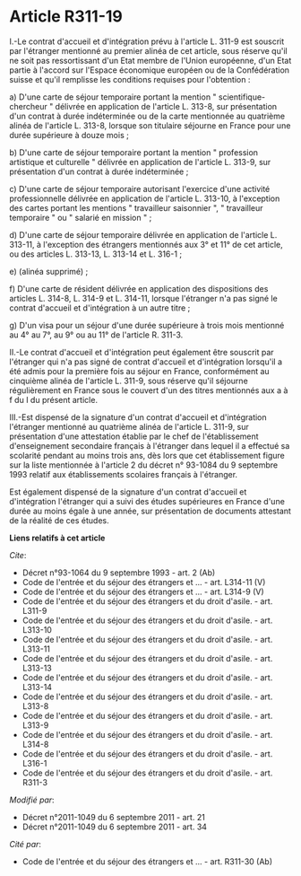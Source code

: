 # Article R311-19

I.-Le contrat d'accueil et d'intégration prévu à l'article L. 311-9 est souscrit par l'étranger mentionné au premier alinéa
de cet article, sous réserve qu'il ne soit pas ressortissant d'un Etat membre de l'Union européenne, d'un Etat partie à
l'accord sur l'Espace économique européen ou de la Confédération suisse et qu'il remplisse les conditions requises pour
l'obtention : 

a) D'une carte de séjour temporaire portant la mention " scientifique-chercheur " délivrée en application de l'article L.
313-8, sur présentation d'un contrat à durée indéterminée ou de la carte mentionnée au quatrième alinéa de l'article L.
313-8, lorsque son titulaire séjourne en France pour une durée supérieure à douze mois ; 

b) D'une carte de séjour temporaire portant la mention " profession artistique et culturelle " délivrée en application de
l'article L. 313-9, sur présentation d'un contrat à durée indéterminée ; 

c) D'une carte de séjour temporaire autorisant l'exercice d'une activité professionnelle délivrée en application de l'article
L. 313-10, à l'exception des cartes portant les mentions " travailleur saisonnier ", " travailleur temporaire " ou " salarié
en mission " ; 

d) D'une carte de séjour temporaire délivrée en application de l'article L. 313-11, à l'exception des étrangers mentionnés
aux 3° et 11° de cet article, ou des articles L. 313-13, L. 313-14 et L. 316-1 ; 

e) (alinéa supprimé) ; 

f) D'une carte de résident délivrée en application des dispositions des articles L. 314-8, L. 314-9 et L. 314-11, lorsque
l'étranger n'a pas signé le contrat d'accueil et d'intégration à un autre titre ; 

g) D'un visa pour un séjour d'une durée supérieure à trois mois mentionné au 4° au 7°, au 9° ou au 11° de l'article R.
311-3. 

II.-Le contrat d'accueil et d'intégration peut également être souscrit par l'étranger qui n'a pas signé de contrat d'accueil
et d'intégration lorsqu'il a été admis pour la première fois au séjour en France, conformément au cinquième alinéa de
l'article L. 311-9, sous réserve qu'il séjourne régulièrement en France sous le couvert d'un des titres mentionnés aux a à f
du I du présent article. 

III.-Est dispensé de la signature d'un contrat d'accueil et d'intégration l'étranger mentionné au quatrième alinéa de
l'article L. 311-9, sur présentation d'une attestation établie par le chef de l'établissement d'enseignement secondaire
français à l'étranger dans lequel il a effectué sa scolarité pendant au moins trois ans, dès lors que cet établissement
figure sur la liste mentionnée à l'article 2 du décret n° 93-1084 du 9 septembre 1993 relatif aux établissements scolaires
français à l'étranger. 

Est également dispensé de la signature d'un contrat d'accueil et d'intégration l'étranger qui a suivi des études supérieures
en France d'une durée au moins égale à une année, sur présentation de documents attestant de la réalité de ces études.

**Liens relatifs à cet article**

_Cite_:

  - Décret n°93-1064 du 9 septembre 1993 - art. 2 (Ab)
  - Code de l'entrée et du séjour des étrangers et ... - art. L314-11 (V)
  - Code de l'entrée et du séjour des étrangers et ... - art. L314-9 (V)
  - Code de l'entrée et du séjour des étrangers et du droit d'asile. - art. L311-9
  - Code de l'entrée et du séjour des étrangers et du droit d'asile. - art. L313-10
  - Code de l'entrée et du séjour des étrangers et du droit d'asile. - art. L313-11
  - Code de l'entrée et du séjour des étrangers et du droit d'asile. - art. L313-13
  - Code de l'entrée et du séjour des étrangers et du droit d'asile. - art. L313-14
  - Code de l'entrée et du séjour des étrangers et du droit d'asile. - art. L313-8
  - Code de l'entrée et du séjour des étrangers et du droit d'asile. - art. L313-9
  - Code de l'entrée et du séjour des étrangers et du droit d'asile. - art. L314-8
  - Code de l'entrée et du séjour des étrangers et du droit d'asile. - art. L316-1
  - Code de l'entrée et du séjour des étrangers et du droit d'asile. - art. R311-3

_Modifié par_:

  - Décret n°2011-1049 du 6 septembre 2011 - art. 21
  - Décret n°2011-1049 du 6 septembre 2011 - art. 34

_Cité par_:

  - Code de l'entrée et du séjour des étrangers et ... - art. R311-30 (Ab)
